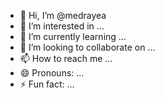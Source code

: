 - 👋 Hi, I’m @medrayea
- 👀 I’m interested in ...
- 🌱 I’m currently learning ...
- 💞️ I’m looking to collaborate on ...
- 📫 How to reach me ...
- 😄 Pronouns: ...
- ⚡ Fun fact: ...

<!---
medrayea/medrayea is a ✨ special ✨ repository because its `README.md` (this file) appears on your GitHub profile.
You can click the Preview link to take a look at your changes.
--->
